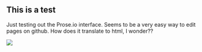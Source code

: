 ## This is a test

Just testing out the Prose.io interface.  Seems to be a very easy way to edit pages on github.  How does it translate to html, I wonder??


![](//HICODeathStar.jpg)

